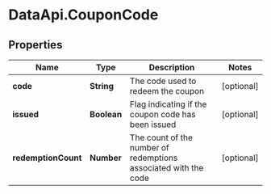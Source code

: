 # DataApi.CouponCode

## Properties

Name | Type | Description | Notes
------------ | ------------- | ------------- | -------------
**code** | **String** | The code used to redeem the coupon | [optional] 
**issued** | **Boolean** | Flag indicating if the coupon code has been issued | [optional] 
**redemptionCount** | **Number** | The count of the number of redemptions associated with the code | [optional] 


